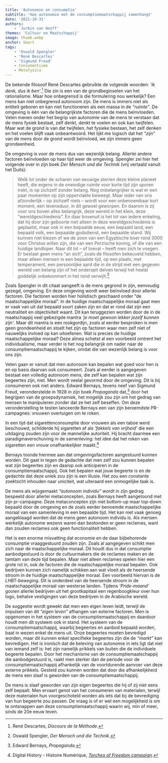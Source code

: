 ```yaml
---
title: 'Autonomie en consumptie'
subtitle: 'Hoe autonomie met de consumptiemaatschappij samenhangt'
date: '2021-10-31'
authors:
    - 'Jurbin van Hooff'
themes: 'Cultuur en Maatschappij'
image: thumb.webp
anchor: Smart
tags:
    - 'Oswald Spengler'
    - 'René Descartes'
    - 'Sigmund Freud'
    - Consumentisme
    - Metafysica
---
```


De bekende filosoof René Descartes gebruikte de volgende woorden: _‘ik denk, dus ik ben’_.[^1] Die zin is een van de grondbeginselen van het rationalisme. Maar hoe onbegrensd is die formulering nou werkelijk?  Een mens kan niet onbegrensd autonoom zijn. De mens is immers niet als entiteit geboren en kan niet functioneren als een massa in de _“ruimte”_. De omgeving is één van de belangrijkste factoren die de mens beïnvloeden. Velen menen onder het begrip van autonomie van de mens te verstaan dat de mens fysiek bestaat, zelf denkt, denkt te voelen en ook kan twijfelen. Maar wat de grond is van dat twijfelen, het fysieke bestaan, het zelf denken en het voelen blijft vaak onbeantwoord. Het lijkt me logisch dat het _“zijn”_ van de mens door de grond wordt beïnvloed, we zijn immers geen grondeenheid. 

De omgeving is voor de mens dus van wezenlijk belang. Allerlei andere factoren beïnvloeden op haar tijd weer de omgeving. Spengler zei hier het volgende over in zijn boek _Der Mensch und die Technik_ (vrij vertaald vanuit het Duits): 

>Welk lot onder de scharen van eeuwige sterren deze kleine planeet heeft, die ergens in de oneindige ruimte voor korte tijd zijn sporen trekt, is op zichzelf zonder belang. Nog onbelangrijker is wat er een paar momenten op zijn oppervlakte beweegt. Maar ieder van ons afzonderlijk – op zichzelf niets – wordt voor een onbenoembaar kort moment, een levensduur, in dit gewoel geworpen. En daarom is zij voor ons boven alles belangrijk, deze wereld in het klein, deze “wereldgeschiedenis”. En daar bovenuit is het lot van iedere enkeling, dat hij door zijn geboorte niet alleen in deze wereldgeschiedenis is geplaatst, maar ook in een bepaalde eeuw, een bepaald land, een bepaald volk, een bepaalde godsdienst, een bepaalde stand. Wij kunnen niet kiezen of we de zoon van een Egyptische boer rond 3000 voor Christus willen zijn, die van een Perzische koning, of die van een huidige landloper. Naar dit lot – of toeval – heeft men zich te voegen. Er bestaat geen mens “an sich”, zoals de filosofen bekeuveld hebben, maar alleen mensen in een bepaalde tijd, op een plaats, met temperament, een persoonlijke aard die in de strijd met een gegeven wereld van belang zijn of het onderspit delven terwijl het heelal goddelijk onbekommert in het rond verwijlt.[^2]

Zoals Spengler in dit citaat aangeeft is de mens gegrond in zijn, eenvoudig gezegd, omgeving. En deze omgeving wordt weer beïnvloed door allerlei factoren. Die factoren worden hier holistisch geschaard onder “de maatschappelijke moraal”. In de huidige maatschappelijke moraal gaat men er vaak van uit dat bepaald soort zaken zijn en dat er rond dat zijn een neutraliteit en objectiviteit waant. Dit kan teruggezien worden door de in de maatschappij veel gebezigde mantra _‘je moet gewoon lekker jezelf kunnen zijn’_. Maar dit mantra is een rookgordijn, zoals al eerder besproken is men geen grondeenheid en stoelt het zijn op factoren waar men zelf niet of nauwelijks invloed op kan uitoefenen. Wat is precies de huidige maatschappelijke moraal? Deze alinea schetst al een voorbeeld omtrent het individualisme, maar verder is het nog belangrijk om nader naar de consumptiemaatschappij te kijken, omdat die van wezenlijk belang is voor ons zijn.

Velen gaan er vanuit dat men autonoom kan bepalen wat goed voor hen is en op basis daarvan ook consumeert. Zoals al eerder is aangegeven bestaat een volledig autonoom mens, die zelf kan bepalen wat zijn begeertes zijn, niet. Men wordt veelal gevormd door de omgeving. Dit is bij consumeren ook niet anders. Edward Bernays, tevens neef van Sigmund Freud, veronderstelde in 1928 in zijn boek _Propaganda_ dat,[^3] door het begrijpen van de groepsdynamiek, het mogelijk zou zijn om het gedrag van mensen te manipuleren zonder dat ze het zelf beseffen. Om deze veronderstelling te testen lanceerde Bernays een van zijn beroemdste PR-campagnes: vrouwen overtuigen om te roken.

In een tijd dat sigarettenconsumptie door vrouwen als een taboe werd beschouwd, schilderde hij sigaretten af als _‘fakkels van vrijheid’_ die een uitdaging zouden zijn voor de mannelijke autoriteit. Hij bracht daarmee een paradigmaverschuiving in de samenleving: het idee dat het roken van sigaretten een vrouw onafhankelijker maakt.[^4]

Bernays toonde hiermee aan dat omgevingsfactoren aangestuurd kunnen worden. Dit gaat in tegen de gedachte dat men zelf zou kunnen bepalen wat zijn begeertes zijn en daarop ook anticiperen in de consumptiemaatschappij. Ook het bepalen wat jouw begeerte is en de gedachte dat deze uniek zou zijn is een illusie. Het zou een constante zoektocht inhouden naar uniciteit, wat uiteraard een onmogelijke taak is. 

De mens als wijsgemaakt _“autonoom individu”_ wordt in zijn gedrag bespeeld door allerlei metaconcepten, zoals Bernays heeft aangetoond met zijn pr-campagne. Deze metaconcepten zijn niet bottom-up maar top-down bepaald door de omgeving en de zoals eerder benoemde maatschappelijke moraal van een samenleving in een bepaalde tijd. Het kan niet vaak genoeg aangeklaagd worden dat de mens geen autonoom individu is. Als mensen werkelijk autonome wezens waren dan bestonden er geen reclames, want dan zouden reclames ook geen functionaliteit hebben.

Het is een enorme misvatting dat economie en de daar bijbehorende consumptie vraaggestuurd zouden zijn. Zoals al aangegeven schikt men zich naar de maatschappelijke moraal. Dit houdt dus in dat consumptie aanbodgestuurd is door de cultuurmakers die de reclames maken en de tamtam van deze tijd bepalen. Maar niet alleen reclames spelen hier een grote rol in, ook de factoren die de maatschappelijke moraal bepalen. Ook bedrijven kunnen zich namelijk schikken aan wat vloeit als de heersende stroom in de huidige maatschappelijke moraal. Een voorbeeld hiervan is de _LHBT-beweging_. Dit is onderdeel van de heersende stroom in de maatschappelijke moraal van westerse landen. Tijdens _‘Pride-maand’_ gooien allerlei bedrijven uit het grootkapitaal een regenboogkleur over hun logo, behalve vestigingen van deze bedrijven in de Arabische wereld.

De suggestie wordt gewekt dat men een eigen leven leidt, terwijl de impulsen van dit _“eigen leven”_ afhangen van externe factoren. Men is opgenomen in het systeem van de consumptiemaatschappij en daardoor houdt men dit systeem ook in stand. Het systeem van de consumptiemaatschappij, waarbij begeertes en aanbod bepaald worden, baat in wezen enkel de mens uit. Onze begeertes moeten bevredigd worden, maar dit kunnen enkel specifieke begeertes zijn die de _“markt”_ kan bevredigen. Het is ironisch dat de beleving van autonomie in iets ligt dat niet van iemand zelf is: het zijn namelijk prikkels van buiten die de individuele begeerte bepalen. Door het mechanisme van de consumptiemaatschappij die aanbodgestuurd is, raakt men sterker dan de periode voor de consumptiemaatschappij afhankelijk van de voortdurende aanvoer van deze externe prikkels. Gesteld zou kunnen worden dat door die afhankelijkheid de mens een slaaf is geworden van de consumptiemaatschappij. 

De mens is slaaf geworden van zijn eigen begeertes die hij of zij niet eens zelf bepaalt. Men ervaart genot van het consumeren van materialen, terwijl deze materialen hun voorgeschoteld worden als iets dat bij de bevrediging van hun begeerte zou passen. De vraag is of er wel een mogelijkheid is om te ontsnappen aan deze consumptiemaatschappij waarin wij, min of meer, sinds de 20e eeuw leven.

[^1]: René Descartes, _Discours de la Méthode_.
[^2]: Oswald Spengler, _Der Mensch und die Technik_.
[^3]: Edward Bernays, _Propaganda_.
[^4]: Digital History - Histoire Numérique, _[Torches of Freedom campaign](https://biblio.uottawa.ca/omeka2/jmccutcheon/exhibits/show/american-women-in-tobacco-adve/torches-of-freedom-campaign)_.
